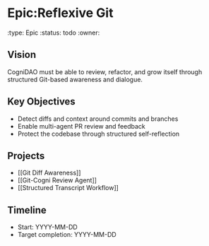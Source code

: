 # Epic:Reflexive Git
:type: Epic
:status: todo
:owner: 

## Vision
CogniDAO must be able to review, refactor, and grow itself through structured Git-based awareness and dialogue.

## Key Objectives
- Detect diffs and context around commits and branches
- Enable multi-agent PR review and feedback
- Protect the codebase through structured self-reflection

## Projects
- [[Git Diff Awareness]]
- [[Git-Cogni Review Agent]]
- [[Structured Transcript Workflow]]

## Timeline
- Start: YYYY-MM-DD
- Target completion: YYYY-MM-DD
